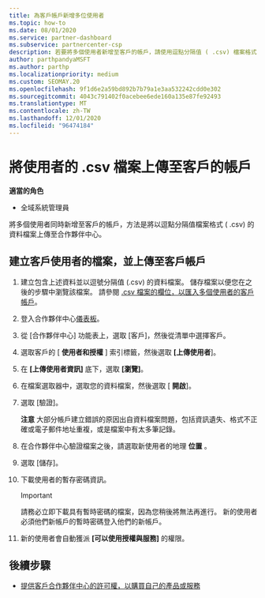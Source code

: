 ```yaml
---
title: 為客戶帳戶新增多位使用者
ms.topic: how-to
ms.date: 08/01/2020
ms.service: partner-dashboard
ms.subservice: partnercenter-csp
description: 若要將多個使用者新增至客戶的帳戶，請使用逗點分隔值 ( .csv) 檔案格式，將資料檔案上傳至合作夥伴中心。
author: parthpandyaMSFT
ms.author: parthp
ms.localizationpriority: medium
ms.custom: SEOMAY.20
ms.openlocfilehash: 9f1d6e2a59bd892b7b79a1e3aa532242cdd0e302
ms.sourcegitcommit: 4043c791402f0acebee6ede160a135e87fe92493
ms.translationtype: MT
ms.contentlocale: zh-TW
ms.lasthandoff: 12/01/2020
ms.locfileid: "96474184"
---
```

# <a name="upload-a-csv-file-of-users-to-a-customers-account"></a>將使用者的 .csv 檔案上傳至客戶的帳戶


**適當的角色**

- 全域系統管理員

將多個使用者同時新增至客戶的帳戶，方法是將以逗點分隔值檔案格式 ( .csv) 的資料檔案上傳至合作夥伴中心。 

## <a name="create-the-file-of-customer-users-and-upload-to-customer-account"></a>建立客戶使用者的檔案，並上傳至客戶帳戶

1. 建立包含上述資料並以逗號分隔值 (.csv) 的資料檔案。 儲存檔案以便您在之後的步驟中瀏覽該檔案。 請參閱 [.csv 檔案的欄位，以匯入多個使用者的客戶帳戶](file-customer-users.md)。 

2. 登入合作夥伴中心[儀表板](https://partner.microsoft.com/dashboard)。

3. 從 [合作夥伴中心] 功能表上，選取 [客戶]，然後從清單中選擇客戶。

4. 選取客戶的 [ **使用者和授權** ] 索引標籤，然後選取 **[上傳使用者**]。

5. 在 **\[上傳使用者資訊\]** 底下，選取 **\[瀏覽\]**。

6. 在檔案選取器中，選取您的資料檔案，然後選取 [ **開啟**]。

7. 選取 [驗證]。

    **注意** 大部分帳戶建立錯誤的原因出自資料檔案問題，包括資訊遺失、格式不正確或電子郵件地址重複，或是檔案中有太多筆記錄。

8. 在合作夥伴中心驗證檔案之後，請選取新使用者的地理 **位置** 。
9. 選取 [儲存]。
10. 下載使用者的暫存密碼資訊。

    >[!IMPORTANT]
    > 請務必立即下載具有暫時密碼的檔案，因為您稍後將無法再進行。 新的使用者必須他們新帳戶的暫時密碼登入他們的新帳戶。

11. 新的使用者會自動獲派 **\[可以使用授權與服務\]** 的權限。 

## <a name="next-steps"></a>後續步驟

- [提供客戶合作夥伴中心的許可權，以購買自己的產品或服務](give-customers-permission.md)
